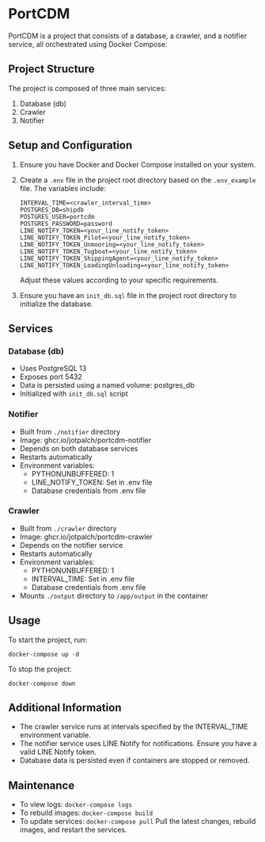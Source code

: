 # PortCDM

PortCDM is a project that consists of a database, a crawler, and a notifier service, all orchestrated using Docker Compose.

## Project Structure

The project is composed of three main services:

1. Database (db)
2. Crawler
3. Notifier

## Setup and Configuration

1. Ensure you have Docker and Docker Compose installed on your system.

2. Create a `.env` file in the project root directory based on the `.env_example` file. The variables include:
   ```
   INTERVAL_TIME=<crawler_interval_time>
   POSTGRES_DB=shipdb
   POSTGRES_USER=portcdm
   POSTGRES_PASSWORD=password
   LINE_NOTIFY_TOKEN=<your_line_notify_token>
   LINE_NOTIFY_TOKEN_Pilot=<your_line_notify_token>
   LINE_NOTIFY_TOKEN_Unmooring=<your_line_notify_token>
   LINE_NOTIFY_TOKEN_Tugboat=<your_line_notify_token>
   LINE_NOTIFY_TOKEN_ShippingAgent=<your_line_notify_token>
   LINE_NOTIFY_TOKEN_LoadingUnloading=<your_line_notify_token>
   ```
   Adjust these values according to your specific requirements.

3. Ensure you have an `init_db.sql` file in the project root directory to initialize the database.

## Services

### Database (db)

- Uses PostgreSQL 13
- Exposes port 5432
- Data is persisted using a named volume: postgres_db
- Initialized with `init_db.sql` script

### Notifier

- Built from `./notifier` directory
- Image: ghcr.io/jotpalch/portcdm-notifier
- Depends on both database services
- Restarts automatically
- Environment variables:
  - PYTHONUNBUFFERED: 1
  - LINE_NOTIFY_TOKEN: Set in .env file
  - Database credentials from .env file

### Crawler

- Built from `./crawler` directory
- Image: ghcr.io/jotpalch/portcdm-crawler
- Depends on the notifier service
- Restarts automatically
- Environment variables:
  - PYTHONUNBUFFERED: 1
  - INTERVAL_TIME: Set in .env file
  - Database credentials from .env file
- Mounts `./output` directory to `/app/output` in the container


## Usage

To start the project, run:

```
docker-compose up -d
```

To stop the project:

```
docker-compose down
```

## Additional Information

- The crawler service runs at intervals specified by the INTERVAL_TIME environment variable.
- The notifier service uses LINE Notify for notifications. Ensure you have a valid LINE Notify token.
- Database data is persisted even if containers are stopped or removed.

## Maintenance

- To view logs: `docker-compose logs`
- To rebuild images: `docker-compose build`
- To update services: `docker-compose pull` Pull the latest changes, rebuild images, and restart the services.
